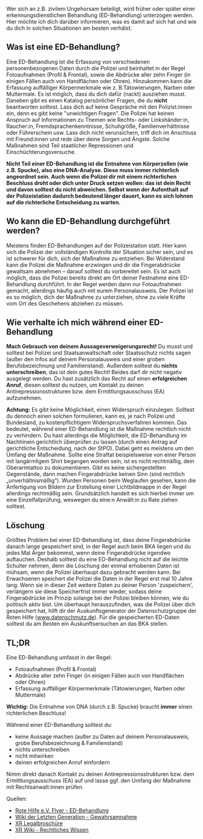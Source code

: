 Wer sich an z.B. zivilem Ungehorsam beteiligt, wird früher oder später einer erkennungsdienstlichen Behandlung (ED-Behandlung) unterzogen werden. Hier möchte ich dich darüber informieren, was es damit auf sich hat und wie du dich in solchen Situationen am besten verhälst.

## Was ist eine ED-Behandlung?
Eine ED-Behandlung ist die Erfassung von verschiedenen personenbezogenen Daten durch die Polizei und beinhaltet in der Regel Fotoaufnahmen (Profil & Frontal), sowie die Abdrücke aller zehn Finger (in einigen Fällen auch von Handflächen oder Ohren). Hinzukommen kann die Erfassung auffälliger Körpermerkmale wie z. B.Tätowierungen, Narben oder Muttermale. Es ist möglich, dass du dich dafür (nackt) ausziehen musst.
Daneben gibt es einen Katalog persönlicher Fragen, die du **nicht** beantworten solltest. Lass dich auf keine Gespräche mit den Polizist:innen ein, denn es gibt keine "unwichtigen Fragen". Die Polizei hat keinen Anspruch auf Informationen zu Themen wie Rechts- oder Linkshänder:in, Raucher:in, Fremdsprachenkenntnisse, Schuhgröße, Familienverhältnisse oder Führerschein usw. Lass dich nicht verunsichern, triff dich im Anschluss mit Freund:innen und rede über deine Sorgen und Ängste. Solche Maßnahmen sind Teil staatlicher Repressionen und Einschüchterungsversuche.

**Nicht Teil einer ED-Behandlung ist die Entnahme von Körperzellen (wie z.B. Spucke), also eine DNA-Analyse. Diese muss immer richterlich angeordnet sein. Auch wenn die Polizei dir mit einem richterlichen Beschluss droht oder dich unter Druck setzen wollen: das ist dein Recht und davon solltest du nicht abweichen. Selbst wenn der Aufenthalt auf der Polizeistation dadurch bedeutend länger dauert, kann es sich lohnen auf die richterliche Entscheidung zu warten.**

## Wo kann die ED-Behandlung durchgeführt werden?
Meistens finden ED-Behandlungen auf der Polizeistation statt. Hier kann sich die Polizei der vollständigen Kontrolle der Situation sicher sein, und es ist schwerer für dich, sich der Maßnahme zu entziehen. Bei Widerstand kann die Polizei die Maßnahme erzwingen und dir die Fingerabdrücke gewaltsam abnehmen – darauf solltest du vorbereitet sein.
Es ist auch möglich, dass die Polizei bereits direkt am Ort deiner Festnahme eine ED-Behandlung durchführt. In der Regel werden dann nur Fotoaufnahmen gemacht, allerdings häufig auch mit eurem Personalausweis. Der Polizei ist es so möglich, dich der Maßnahme zu unterziehen, ohne zu viele Kräfte vom Ort des Geschehens abziehen zu müssen.

## Wie verhalte ich mich während einer ED-Behandlung
**Mach Gebrauch von deinem Aussageverweigerungsrecht!** Du musst und solltest bei Polizei und Staatsanwaltschaft oder Staatsschutz nichts sagen (außer den Infos auf deinem Personalausweis und einer groben Berufsbezeichnung und Familienstand). 
Außerdem solltest du **nichts unterschreiben**, das ist dein gutes Recht! Beides darf dir nicht negativ ausgelegt werden.
Du hast zusätzlich das Recht auf einen **erfolgreichen Anruf**, diesen solltest du nutzen, um Kontakt zu deinen Antirepressionsstrukturen bzw. dem Ermittlungsausschuss (EA) aufzunehmen.

**Achtung:** Es gibt keine Möglichkeit, einen Widerspruch einzulegen. Solltest du dennoch einen solchen formulieren, kann es, je nach Polizei und Bundesland, zu kostenpflichtigem Widerspruchsverfahren kommen. Das bedeutet, während einer ED-Behandlung ist die Maßnahme rechtlich nicht zu verhindern.
Du hast allerdings die Möglichkeit, die ED-Behandlung im Nachhinein gerichtlich überprüfen zu lassen (durch einen Antrag auf gerichtliche Entscheidung, nach der StPO). Dabei geht es meistens um den Umfang der Maßnahme. Sollte eine Straftat beispielsweise von einer Person mit langärmligem Shirt begangen worden sein, ist es nicht rechtmäßig, dein Oberarmtattoo zu dokumentieren. Gibt es keine sichergestellten Gegenstände, dann machen Fingerabdrücke keinen Sinn (sind rechtlich „unverhältnismäßig“). Wurden Personen beim Weglaufen gesehen, kann die Anfertigung von Bildern zur Erstellung einer Lichtbildmappe in der Regel allerdings rechtmäßig sein. Grundsätzlich handelt es sich hierbei immer um eine Einzelfallprüfung, weswegen du eine:n Anwält:in zu Rate ziehen solltest.

## Löschung
Größtes Problem bei einer ED-Behandlung ist, dass deine Fingerabdrücke danach lange gespeichert sind, in der Regel auch beim BKA liegen und du jedes Mal Ärger bekommst, wenn deine Fingerabdrücke irgendwo auftauchen. Deshalb solltest du eine ED-Behandlung nicht auf die leichte Schulter nehmen, denn die Löschung der einmal erhobenen Daten ist mühsam, wenn die Polizei überhaupt dazu gebracht werden kann. Bei Erwachsenen speichert die Polizei die Daten in der Regel erst mal 10 Jahre lang. Wenn sie in dieser Zeit weitere Daten zu deiner Person 'zuspeichern', verlängern sie diese Speicherfrist immer wieder, sodass deine Fingerabdrücke im Prinzip solange bei der Polizei bleiben können, wie du politisch aktiv bist. Um überhaupt herauszufinden, was die Polizei über dich gespeichert hat, hilft dir der Auskunftsgenerator der Datenschutzgruppe der Roten Hilfe (www.datenschmutz.de). Für die gespeicherten ED-Daten solltest du am Besten ein Auskunftsersuchen an das BKA stellen.

## TL;DR
Eine ED-Behandlung umfasst in der Regel:
- Fotoaufnahmen (Profil & Frontal)
- Abdrücke aller zehn Finger (in einigen Fällen auch von Handflächen oder Ohren)
- Erfassung auffälliger Körpermerkmale (Tätowierungen, Narben oder Muttermale)

**Wichtig:** Die Entnahme von DNA (durch z.B. Spucke) braucht **immer** einen richterlichen Beschluss!

Während einer ED-Behandlung solltest du: 
- keine Aussage machen (außer zu Daten auf deinem Personalausweis, grobe Berufsbezeichnung & Familienstand)
- nichts unterschreiben 
- nicht mitwirken
- deinen erfolgreichen Anruf einfordern

Nimm direkt danach Kontakt zu deinen Antirepressionsstrukturen bzw. dem Ermittlungsausschuss (EA) auf und lasse ggf. den Umfang der  Maßnahme mit Rechtsanwalt:innen prüfen.

Quellen:
- [Rote Hilfe e.V. Flyer - ED-Behandlung](https://www.rote-hilfe.de/downloads1/category/3-was-tun-wenn-s-brennt-und-rechtshilfe-infoflyer-zu-spezifischen-themen?download=169:infoflyer-ed-behandlung)
- [Wiki der Letzten Generation - Gewahrsamnahme](https://wiki.letztegeneration.de/de/%C3%B6ffentlich/Legal-Wiki/Gewahrsamnahme)
- [XR Legalbroschüre](https://extinctionrebellion.de/documents/732/XR_Legalbrosch%C3%BCre_2022-09-14.pdf)
- [XR Wiki - Rechtliches Wissen](https://wiki.extinctionrebellion.de/books/legal-ag-bundesweit-%28recht%29/page/rechtliches-wissen-f%C3%BCr-vor-und-nach-der-aktion-f%C3%BCr-teilnehmer-am-zivilen-ungehorsam)
